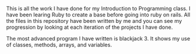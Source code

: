 This is all the work I have done for my Introduction to Programming class.
I have been learing Ruby to create a base before going into ruby on rails. 
All the files in this repository have been written by me and you can see my progression by looking at each iteration of the projects I have done.

The most advanced program I have written is blackjack 3. It shows my use of classes, methods, arrays, and variables.  
